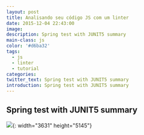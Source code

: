 ```yaml
---
layout: post
title: Analisando seu código JS com um linter
date: 2015-12-04 22:43:00
image:
description: Spring test with JUNIT5 summary
main-class: js
color: '#d6ba32'
tags:
  - js
  - linter
  - tutorial
categories:
twitter_text: Spring test with JUNIT5 summary
introduction: Spring test with JUNIT5 summary
---
```


## Spring test with JUNIT5 summary

![](/viinhpham.github.io/uploads/junit-5.png){: width="3631" height="5145"}
